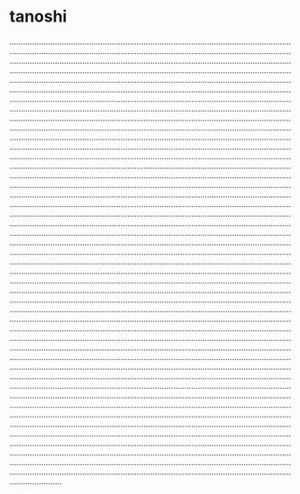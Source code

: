 # tanoshi
...............................................................................................................................................................................................................................................................................................................................................................................................................................................................................................................................................................................................................................................................................................................................................................................................................................................................................................................................................................................................................................................................................................................................................................................................................................................................................................................................................................................................................................................................................................................................................................................................................................................................................................................................................................................................................................................................................................................................................................................................................................................................................................................................................................................................................................................................................................................................................................................................................................................................................................................................................................................................................................................................................................................................................................................................................................................................................................................................................................................................................................................................................................................................................................................................................................................................................................................................................................................................................................................................................................................................................................................................................................................................................................................................................................................................................................................................................................................................................................................................................................................................................................................................................................................................................................................................................................................................................................................................................................................................................................................................................................................................................................................................................................................................................................................................................................................................................................................................................................................................................................................................................................................................................................................................................................................................................................................................................................................................................................................................................................................................................................................................................................................................................................................................................................................................................................................................................................................................................................
